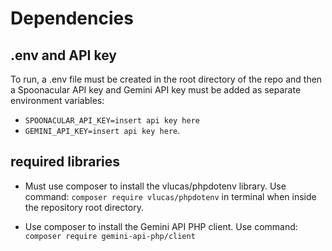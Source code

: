 # Dependencies

## .env and API key
To run, a .env file must be created in the root directory of the repo and then a Spoonacular API key and Gemini API key must be added as separate environment variables:
* `SPOONACULAR_API_KEY=insert api key here`
* `GEMINI_API_KEY=insert api key here`.

## required libraries
* Must use composer to install the vlucas/phpdotenv library. Use command: `composer require vlucas/phpdotenv` in terminal when inside the repository root directory.

* Use composer to install the Gemini API PHP client. Use command: `composer require gemini-api-php/client`

